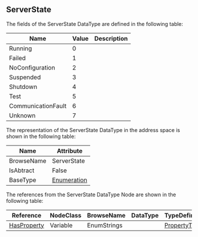 <!-- datatype -->
## ServerState
<!-- end of description -->
The fields of the ServerState DataType are defined in the following table:  

|Name|Value| Description|
|---|---|---|
|Running|0||
|Failed|1||
|NoConfiguration|2||
|Suspended|3||
|Shutdown|4||
|Test|5||
|CommunicationFault|6||
|Unknown|7||

The representation of the ServerState DataType in the address space is shown in the following table:  

|Name|Attribute|
|---|---|
|BrowseName|ServerState|
|IsAbtract|False|
|BaseType|[Enumeration](../../../Part3/DataTypes/Enumeration/readme.md)|

The references from the ServerState DataType Node are shown in the following table:  

|Reference|NodeClass|BrowseName|DataType|TypeDefinition|ModellingRule|
|---|---|---|---|---|---|
|[HasProperty](../../../Part3/ReferenceTypes/HasProperty/readme.md)|Variable|EnumStrings||[PropertyType](../../Part5/VariableTypes/PropertyType/readme.md)|[Mandatory](../../Objects/Mandatory/readme.md)|

